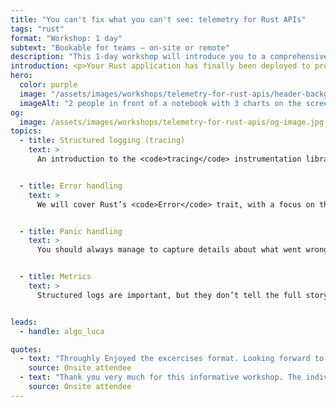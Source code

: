 ```yaml
---
title: "You can't fix what you can't see: telemetry for Rust APIs"
tags: "rust"
format: "Workshop: 1 day"
subtext: "Bookable for teams – on-site or remote"
description: "This 1-day workshop will introduce you to a comprehensive toolkit to detect, troubleshoot and resolve issues in your Rust APIs. The workshop is designed for developers who are operating Rust services in production-like environments, or are preparing to do so."
introduction: <p>Your Rust application has finally been deployed to production! Nice! But is it working? This workshop will introduce you to a comprehensive toolkit to detect, troubleshoot and resolve issues in your Rust APIs.</p> <p>This workshop is designed for developers who are operating Rust services in production-like environments, or are preparing to do so.</p>
hero:
  color: purple
  image: "/assets/images/workshops/telemetry-for-rust-apis/header-background.jpg"
  imageAlt: "2 people in front of a notebook with 3 charts on the screen, only their arms visible, one points at the screen"
og:
  image: /assets/images/workshops/telemetry-for-rust-apis/og-image.jpg
topics:
  - title: Structured logging (tracing)
    text: >
      An introduction to the <code>tracing</code> instrumentation library, covering both how to instrument your code (capturing fields, log levels, macros) and how to process the resulting telemetry data in your application (subscriber configuration, logging levels, log filtering).


  - title: Error handling
    text: >
      We will cover Rust’s <code>Error</code> trait, with a focus on the information that can be retrieved and recorded in your logs; we will also spend some time on logging patterns (e.g. when should an error be logged?).


  - title: Panic handling
    text: >
      You should always manage to capture details about what went wrong, even if it’s due to an uncaught panic rather than an error. We will review panic hooks and integrate them in our <code>tracing</code> setup.


  - title: Metrics
    text: >
      Structured logs are important, but they don’t tell the full story. We will look at how to capture metric data using the <code>metrics</code> library, as a tool for designing alarms as well troubleshooting faulty behaviour.


leads:
  - handle: algo_luca

quotes:
  - text: "Throughly Enjoyed the excercises format. Looking forward to more workshops for middle to advanced rust developers […]"
    source: Onsite attendee
  - text: "Thank you very much for this informative workshop. The individual exercises build on each other very well. Direct practice makes it easier to understand the topics. […]"
    source: Onsite attendee
---
```


<!--break-->
